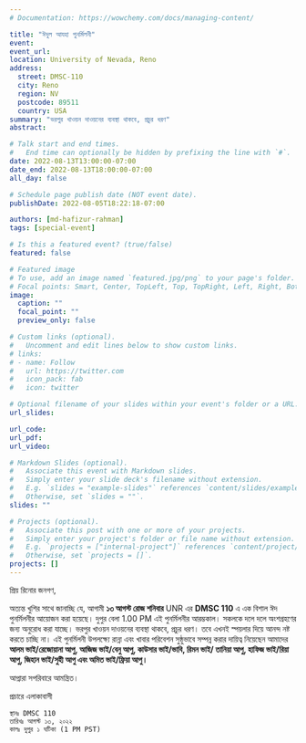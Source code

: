 ```yaml
---
# Documentation: https://wowchemy.com/docs/managing-content/

title: "ঈদুল আযহা পুনর্মিলনী"
event:
event_url:
location: University of Nevada, Reno
address: 
  street: DMSC-110
  city: Reno 
  region: NV
  postcode: 89511
  country: USA
summary: "ভরপুর খাওয়ন দাওয়নের ব্যবস্থা থাকবে, প্রচুর ধরণ"
abstract: 

# Talk start and end times.
#   End time can optionally be hidden by prefixing the line with `#`.
date: 2022-08-13T13:00:00-07:00
date_end: 2022-08-13T18:00:00-07:00
all_day: false

# Schedule page publish date (NOT event date).
publishDate: 2022-08-05T18:22:18-07:00

authors: [md-hafizur-rahman]
tags: [special-event]

# Is this a featured event? (true/false)
featured: false

# Featured image
# To use, add an image named `featured.jpg/png` to your page's folder. 
# Focal points: Smart, Center, TopLeft, Top, TopRight, Left, Right, BottomLeft, Bottom, BottomRight.
image:
  caption: ""
  focal_point: ""
  preview_only: false

# Custom links (optional).
#   Uncomment and edit lines below to show custom links.
# links:
# - name: Follow
#   url: https://twitter.com
#   icon_pack: fab
#   icon: twitter

# Optional filename of your slides within your event's folder or a URL.
url_slides:

url_code:
url_pdf:
url_video:

# Markdown Slides (optional).
#   Associate this event with Markdown slides.
#   Simply enter your slide deck's filename without extension.
#   E.g. `slides = "example-slides"` references `content/slides/example-slides.md`.
#   Otherwise, set `slides = ""`.
slides: ""

# Projects (optional).
#   Associate this post with one or more of your projects.
#   Simply enter your project's folder or file name without extension.
#   E.g. `projects = ["internal-project"]` references `content/project/deep-learning/index.md`.
#   Otherwise, set `projects = []`.
projects: []
---
```



প্রিয় রিনোর জনগণ,

অত্যন্ত খুশির সাথে জানাচ্ছি যে, আগামী **১৩ আগস্ট রোজ শনিবার** UNR এর **DMSC 110** এ এক বিশাল ঈদ পুনর্মিলনীর আয়োজন করা হয়েছে। দুপুর বেলা 1.00 PM এই পুনর্মিলনীর আরম্ভকাল। সকলকে দলে দলে অংশগ্রহণের জন্য অনুরোধ করা যাচ্ছে। ভরপুর খাওয়ন দাওয়নের ব্যবস্থা থাকবে, প্রচুর ধরণ। তবে এখনই স্পয়লার দিয়ে আনন্দ নষ্ট করতে চাচ্ছি না। এই পুনর্মিলনী  উপলক্ষ্যে রান্না এবং খাবার পরিবেশন সুষ্ঠুভাবে সম্পন্ন করার দায়িত্ব নিয়েছেন আমাদের **আলম ভাই/রেজোয়ানা আপু, আজিজ ভাই/বেনু আপু, কাউসার ভাই/ভাবি, রিমন ভাই/ তানিয়া আপু, হাফিজ ভাই/রিয়া আপু, জিহান ভাই/সুহী আপু এবং অমিত ভাই/ফ্রিয়া আপু।** 

আপ্নারা সপরিবারে আমন্ত্রিত।

প্রচারে
এলাকাবাসী 

```
স্থানঃ DMSC 110
তারিখঃ আগস্ট ১৩, ২০২২
কালঃ দুপুর ১ ঘটিকা (1 PM PST)
```